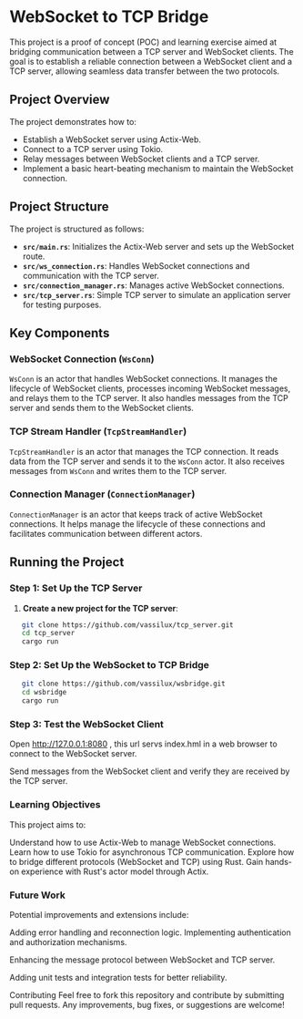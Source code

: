 # WebSocket to TCP Bridge

This project is a proof of concept (POC) and learning exercise aimed at bridging communication between a TCP server and WebSocket clients. The goal is to establish a reliable connection between a WebSocket client and a TCP server, allowing seamless data transfer between the two protocols.

## Project Overview

The project demonstrates how to:

- Establish a WebSocket server using Actix-Web.
- Connect to a TCP server using Tokio.
- Relay messages between WebSocket clients and a TCP server.
- Implement a basic heart-beating mechanism to maintain the WebSocket connection.

## Project Structure

The project is structured as follows:

- **`src/main.rs`**: Initializes the Actix-Web server and sets up the WebSocket route.
- **`src/ws_connection.rs`**: Handles WebSocket connections and communication with the TCP server.
- **`src/connection_manager.rs`**: Manages active WebSocket connections.
- **`src/tcp_server.rs`**: Simple TCP server to simulate an application server for testing purposes.

## Key Components

### WebSocket Connection (`WsConn`)

`WsConn` is an actor that handles WebSocket connections. It manages the lifecycle of WebSocket clients, processes incoming WebSocket messages, and relays them to the TCP server. It also handles messages from the TCP server and sends them to the WebSocket clients.

### TCP Stream Handler (`TcpStreamHandler`)

`TcpStreamHandler` is an actor that manages the TCP connection. It reads data from the TCP server and sends it to the `WsConn` actor. It also receives messages from `WsConn` and writes them to the TCP server.

### Connection Manager (`ConnectionManager`)

`ConnectionManager` is an actor that keeps track of active WebSocket connections. It helps manage the lifecycle of these connections and facilitates communication between different actors.

## Running the Project

### Step 1: Set Up the TCP Server

1. **Create a new project for the TCP server**: 
```sh
   git clone https://github.com/vassilux/tcp_server.git
   cd tcp_server
   cargo run 
```

### Step 2: Set Up the WebSocket to TCP Bridge
```sh
   git clone https://github.com/vassilux/wsbridge.git
   cd wsbridge
   cargo run 
```

### Step 3: Test the WebSocket Client

Open http://127.0.0.1:8080 , this url servs index.hml in a web browser to connect to the WebSocket server. 

Send messages from the WebSocket client and verify they are received by the TCP server.


### Learning Objectives

This project aims to:

Understand how to use Actix-Web to manage WebSocket connections.
Learn how to use Tokio for asynchronous TCP communication.
Explore how to bridge different protocols (WebSocket and TCP) using Rust.
Gain hands-on experience with Rust's actor model through Actix.


### Future Work

Potential improvements and extensions include:

Adding error handling and reconnection logic.
Implementing authentication and authorization mechanisms.

Enhancing the message protocol between WebSocket and TCP server.

Adding unit tests and integration tests for better reliability.

Contributing
Feel free to fork this repository and contribute by submitting pull requests. Any improvements, bug fixes, or suggestions are welcome!

